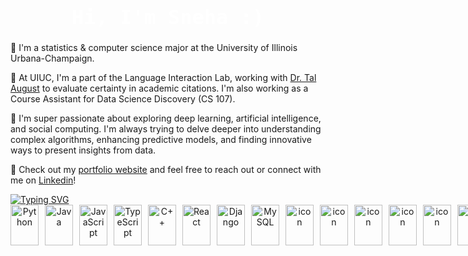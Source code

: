 <h1 style="text-align: center; color: white; font-family: 'Fira Code', monospace; font-weight: 900; font-size: 32px;">
  Hi, I'm Sneha :)
</h1>

🧡 I'm a statistics & computer science major at the University of Illinois Urbana-Champaign.

💙 At UIUC, I'm a part of the Language Interaction Lab, working with [Dr. Tal August](https://talaugust.github.io/) to evaluate certainty in academic citations. I'm also working as a Course Assistant for Data Science Discovery (CS 107). 

🧡 I'm super passionate about exploring deep learning, artificial intelligence, and social computing. I'm always trying to delve deeper into understanding complex algorithms, enhancing predictive models, and finding innovative ways to present insights from data.

💙 Check out my [portfolio website](http://ssundr.github.io) and feel free to reach out or connect with me on [Linkedin](https://linkedin.com/in/ssundr)!



<a href="https://git.io/typing-svg">
  <img 
    src="https://readme-typing-svg.demolab.com/?lines=my+fav+tech+!+&color=FFFFFF&font=Fira+Code" 
    alt="Typing SVG" 
    style="display: block; margin: 0 auto;" 
  />
</a>

<div align="center">
  <div style="display: flex; align-items: flex-start; gap: 10px;">
    <a href="https://docs.python.org/3/" target="_blank" title="Python Documentation">
      <img src="https://techstack-generator.vercel.app/python-icon.svg" alt="Python" width="45" height="65" />
    </a>
    <a href="https://docs.oracle.com/en/java/" target="_blank" title="Java Documentation">
      <img src="https://techstack-generator.vercel.app/java-icon.svg" alt="Java" width="45" height="65" />
    </a>
    <a href="https://developer.mozilla.org/en-US/docs/Web/JavaScript" target="_blank" title="JavaScript Documentation">
      <img src="https://techstack-generator.vercel.app/js-icon.svg" alt="JavaScript" width="45" height="65" />
    </a>
    <a href="https://www.typescriptlang.org/docs/" target="_blank" title="TypeScript Documentation">
      <img src="https://techstack-generator.vercel.app/ts-icon.svg" alt="TypeScript" width="45" height="65" />
    </a>
    <a href="https://en.cppreference.com/w/" target="_blank" title="C++ Documentation">
      <img src="https://techstack-generator.vercel.app/cpp-icon.svg" alt="C++" width="45" height="65" />
    </a>
    <a href="https://reactjs.org/docs/getting-started.html" target="_blank" title="React Documentation">
      <img src="https://techstack-generator.vercel.app/react-icon.svg" alt="React" width="45" height="65" />
    </a>
    <a href="https://docs.djangoproject.com/en/stable/" target="_blank" title="Django Documentation">
      <img src="https://techstack-generator.vercel.app/django-icon.svg" alt="Django" width="45" height="65" />
    </a>
    <a href="https://dev.mysql.com/doc/" target="_blank" title="MySQL Documentation">
      <img src="https://techstack-generator.vercel.app/mysql-icon.svg" alt="MySQL" width="45" height="65" />
    </a>
    <a href="https://docs.docker.com/" target="_blank" title="Docker Documentation">
      <img src="https://techstack-generator.vercel.app/docker-icon.svg" alt="icon" width="45" height="65" />
    </a>
    <a href="https://docs.aws.amazon.com/" target="_blank" title="AWS Documentation">
      <img src="https://techstack-generator.vercel.app/aws-icon.svg" alt="icon" width="45" height="65" />
    </a>
    <a href="https://docs.github.com/en/rest?apiVersion=2022-11-28" target="_blank" title="REST API Documentation">
      <img src="https://techstack-generator.vercel.app/restapi-icon.svg" alt="icon" width="45" height="65" />
    </a>
    <a href="https://eslint.org/" target="_blank" title="ESLINT">
      <img src="https://techstack-generator.vercel.app/eslint-icon.svg" alt="icon" width="45" height="65" />
    </a>
    <a href="https://cloud.google.com/products/compute?gad_campaignid=22970352666" target="_blank" title="gcp docs">
      <img src="https://camo.githubusercontent.com/d483c5ba712a0ab3afb1f9e4eeb70d1e91050d59e2a6ea44d9d706b3b620af2d/68747470733a2f2f74656368737461636b2d67656e657261746f722d7473672e76657263656c2e6170702f6763702d69636f6e2e737667" alt="icon" width="45" height = "65" />  
    </a>
    <a href="https://jestjs.io/" target="_blank" title="JEST docs">
      <img src="https://techstack-generator.vercel.app/jest-icon.svg" alt="icon" width="45" height="65" />
    </a>
  </div>
</div>

<!--
**snehasund/snehasund** is a ✨ _special_ ✨ repository because its `README.md` (this file) appears on your GitHub profile.

Here are some ideas to get you started:

- 🔭 I’m currently working on ...
- 🌱 I’m currently learning ...
- 👯 I’m looking to collaborate on ...
- 🤔 I’m looking for help with ...
- 💬 Ask me about ...
- 📫 How to reach me: ...
- 😄 Pronouns: ...
- ⚡ Fun fact: ...
-->
